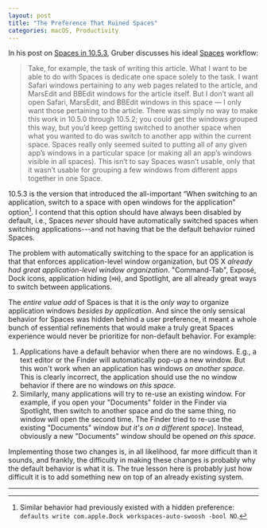 ```yaml
---
layout: post
title: "The Preference That Ruined Spaces"
categories: macOS, Productivity
---
```


In his post on [Spaces in 10.5.3](https://daringfireball.net/2008/05/spaces), Gruber discusses his ideal [Spaces](https://en.wikipedia.org/wiki/Spaces_(software)) workflow:

> Take, for example, the task of writing this article. What I want to be able to do with Spaces is dedicate one space solely to the task. I want Safari windows pertaining to any web pages related to the article, and MarsEdit and BBEdit windows for the article itself. But I don’t want all open Safari, MarsEdit, and BBEdit windows in this space — I only want those pertaining to the article. There was simply no way to make this work in 10.5.0 through 10.5.2; you could get the windows grouped this way, but you’d keep getting switched to another space when what you wanted to do was switch to another app within the current space. Spaces really only seemed suited to putting all of any given app’s windows in a particular space (or making all an app’s windows visible in all spaces). This isn’t to say Spaces wasn’t usable, only that it wasn’t usable for grouping a few windows from different apps together in one Space.

10.5.3 is the version that introduced the all-important “When switching to an application, switch to a space with open windows for the application” option[^defaults]. I contend that this option should have always been disabled by default, i.e., Spaces *never* should have automatically switched spaces when switching  applications---and not having that be the default behavior ruined Spaces.

The problem with automatically switching to the space for an application is that that enforces application-level window organization, but OS X *already had great application-level window organization*. "Command-Tab", Exposé, Dock icons, application hiding (`⌘H`), and Spotlight, are all already great ways to switch between applications.

The *entire value add* of Spaces is that it is the *only way* to organize application windows *besides by application*. And since the only sensical behavior for Spaces was hidden behind a user preference, it meant a whole bunch of essential refinements that would make a truly great Spaces experience would never be prioritize for non-default behavior. For example:

1. Applications have a default behavior when there are no windows. E.g., a text editor or the Finder will automatically pop-up a new window. But this won't work when an application has windows *on another space*. This is clearly incorrect, the application should use the no window behavior if there are no windows *on this space*.
2. Similarly, many applications will try to re-use an existing window. For example, if you open your "Documents" folder in the Finder via Spotlight, then switch to another space and do the same thing, no window will open the second time. The Finder tried to re-use the existing "Documents" window *but it's on a different space*). Instead, obviously a new "Documents" window should be opened *on this space*.

Implementing those two changes is, in all likelihood, far more difficult than it sounds, and frankly, the difficulty in making these changes is probably why the default behavior is what it is. The true lesson here is probably just how difficult it is to add something new on top of an already existing system.

* * *

[^defaults]: Similar behavior had previously existed with a hidden preference: `defaults write com.apple.Dock workspaces-auto-swoosh -bool NO`.
